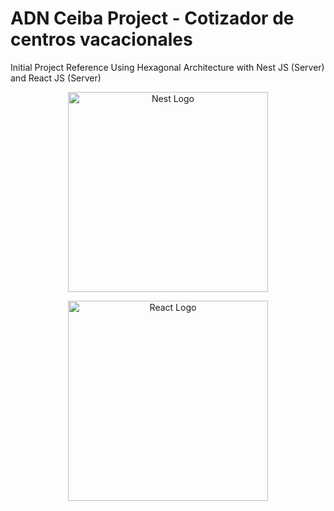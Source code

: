 # ADN Ceiba Project - Cotizador de centros vacacionales

Initial Project Reference Using Hexagonal Architecture with Nest JS (Server) and React JS (Server)

<p align="center">
  <a href="http://nestjs.com/" target="blank"><img src="https://nestjs.com/img/logo_text.svg" width="320" alt="Nest Logo" /></a>
</p>

<p align="center">
  <a href="https://reactjs.org/" target="blank"><img src="https://www.vhv.rs/dpng/d/612-6126558_react-logo-png-react-js-logo-svg-transparent.png" width="320" alt="React Logo" /></a>
</p>
